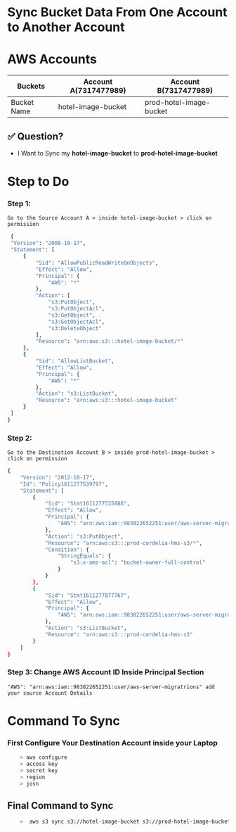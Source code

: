 # Sync Bucket Data From One Account to Another Account

# AWS Accounts
|**Buckets**| **Account A(7317477989)** | **Account B(7317477989)**| 
|-----------|---------------------------|--------------------------|
|Bucket Name| hotel-image-bucket        |  prod-hotel-image-bucket |


## ✅ Question?
- I Want to Sync my **hotel-image-bucket** to **prod-hotel-image-bucket**


# Step to Do
### Step 1: 
    Go to the Source Account A > inside hotel-image-bucket > click on permission                                        
 
> 
   ```bash
    {
    "Version": "2008-10-17",
    "Statement": [
        {
            "Sid": "AllowPublicReadWriteOnObjects",
            "Effect": "Allow",
            "Principal": {
                "AWS": "*"
            },
            "Action": [
                "s3:PutObject",
                "s3:PutObjectAcl",
                "s3:GetObject",
                "s3:GetObjectAcl",
                "s3:DeleteObject"
            ],
            "Resource": "arn:aws:s3:::hotel-image-bucket/*"
        },
        {
            "Sid": "AllowListBucket",
            "Effect": "Allow",
            "Principal": {
                "AWS": "*"
            },
            "Action": "s3:ListBucket",
            "Resource": "arn:aws:s3:::hotel-image-bucket"
        }
    ]
}
```

### Step 2: 
    Go to the Destination Account B > inside prod-hotel-image-bucket > click on permission 

> 
```bash
{
	"Version": "2012-10-17",
	"Id": "Policy1611277539797",
	"Statement": [
		{
			"Sid": "Stmt1611277535086",
			"Effect": "Allow",
			"Principal": {
				"AWS": "arn:aws:iam::983822652251:user/aws-server-migratrions"
			},
			"Action": "s3:PutObject",
			"Resource": "arn:aws:s3:::prod-cordelia-hms-s3/*",
			"Condition": {
				"StringEquals": {
					"s3:x-amz-acl": "bucket-owner-full-control"
				}
			}
		},
		{
			"Sid": "Stmt1611277877767",
			"Effect": "Allow",
			"Principal": {
				"AWS": "arn:aws:iam::983822652251:user/aws-server-migratrions"
			},
			"Action": "s3:ListBucket",
			"Resource": "arn:aws:s3:::prod-cordelia-hms-s3"
		}
	]
}
```

### Step 3: Change AWS Account ID Inside Principal Section
    "AWS": "arn:aws:iam::983822652251:user/aws-server-migratrions" add your source Account Details


# Command To Sync 
### First Configure Your Destination Account inside your Laptop
```bash
    > aws configure
    > access key
    > secret key
    > region
    > josn
```
## Final Command to Sync 
```bash
    >  aws s3 sync s3://hotel-image-bucket s3://prod-hotel-image-bucket --acl bucket-owner-full-control
```





